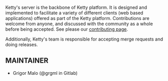 Ketty's server is the backbone of Ketty platform. It is designed and implemented to facilitate a variety of different clients (web based applications) offered as part of the Ketty platform. Contributions are welcome from anyone, and discussed with the community as a whole before being accepted. See please our [contributing page](https://gitlab.coko.foundation/ketty/ketty/-/blob/main/CONTRIBUTING.md). 

Additionally, Ketty's team is responsible for accepting merge requests and doing releases. 

## MAINTAINER

- Grigor Malo (@grgml in Gitlab)
